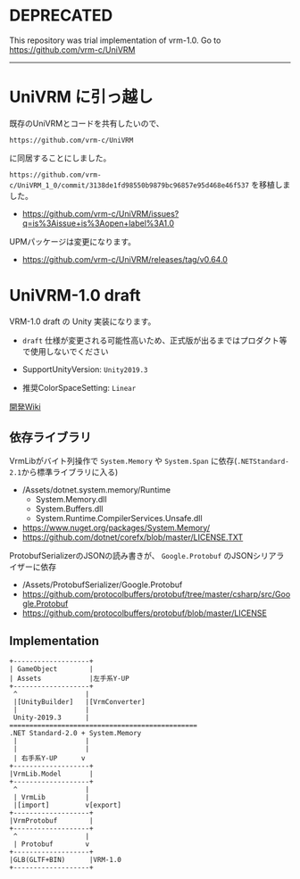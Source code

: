 # DEPRECATED
This repository was trial implementation of vrm-1.0.
Go to https://github.com/vrm-c/UniVRM


----


# UniVRM に引っ越し

既存のUniVRMとコードを共有したいので、

`https://github.com/vrm-c/UniVRM`

に同居することにしました。

`https://github.com/vrm-c/UniVRM_1_0/commit/3138de1fd98550b9879bc96857e95d468e46f537` を移植しました。

* https://github.com/vrm-c/UniVRM/issues?q=is%3Aissue+is%3Aopen+label%3A1.0

UPMパッケージは変更になります。

* https://github.com/vrm-c/UniVRM/releases/tag/v0.64.0

# UniVRM-1.0 draft

VRM-1.0 draft の Unity 実装になります。

* `draft` 仕様が変更される可能性高いため、正式版が出るまではプロダクト等で使用しないでください

* SupportUnityVersion: `Unity2019.3`
* 推奨ColorSpaceSetting: `Linear`

[開発Wiki](https://github.com/vrm-c/UniVRM_1_0/wiki)

## 依存ライブラリ

VrmLibがバイト列操作で `System.Memory` や `System.Span` に依存(`.NETStandard-2.1`から標準ライブラリに入る)

* /Assets/dotnet.system.memory/Runtime
    * System.Memory.dll
    * System.Buffers.dll
    * System.Runtime.CompilerServices.Unsafe.dll
* https://www.nuget.org/packages/System.Memory/
* https://github.com/dotnet/corefx/blob/master/LICENSE.TXT

ProtobufSerializerのJSONの読み書きが、 `Google.Protobuf` のJSONシリアライザーに依存

* /Assets/ProtobufSerializer/Google.Protobuf 
* https://github.com/protocolbuffers/protobuf/tree/master/csharp/src/Google.Protobuf 
* https://github.com/protocolbuffers/protobuf/blob/master/LICENSE

## Implementation

```
+-------------------+
| GameObject        |
| Assets            |左手系Y-UP
+-------------------+
 ^                 |
 |[UnityBuilder]   |[VrmConverter]
 |                 |
 Unity-2019.3      |
===============================================
.NET Standard-2.0 + System.Memory
 |                 |
 |                 |
 | 右手系Y-UP      v  
+-------------------+
|VrmLib.Model       |
+-------------------+
 ^                 |
 | VrmLib          |
 |[import]         v[export]
+-------------------+
|VrmProtobuf        |
+-------------------+
 ^                 |
 | Protobuf        v
+-------------------+
|GLB(GLTF+BIN)      |VRM-1.0
+-------------------+
```
